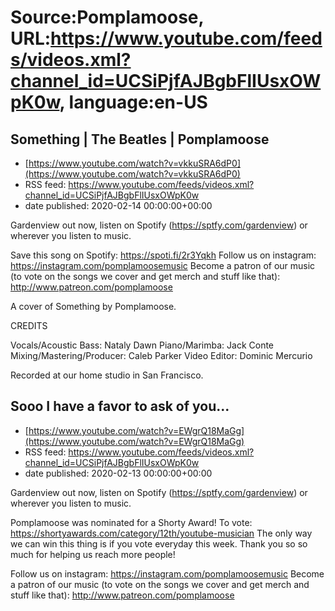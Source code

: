 # Source:Pomplamoose, URL:https://www.youtube.com/feeds/videos.xml?channel_id=UCSiPjfAJBgbFlIUsxOWpK0w, language:en-US

## Something | The Beatles | Pomplamoose
 - [https://www.youtube.com/watch?v=vkkuSRA6dP0](https://www.youtube.com/watch?v=vkkuSRA6dP0)
 - RSS feed: https://www.youtube.com/feeds/videos.xml?channel_id=UCSiPjfAJBgbFlIUsxOWpK0w
 - date published: 2020-02-14 00:00:00+00:00

Gardenview out now, listen on Spotify (https://sptfy.com/gardenview) or wherever you listen to music.

 Save this song on Spotify: https://spoti.fi/2r3Yqkh
Follow us on instagram: https://instagram.com/pomplamoosemusic
Become a patron of our music (to vote on the songs we cover and get merch and stuff like that): http://www.patreon.com/pomplamoose

A cover of Something by Pomplamoose.

CREDITS

Vocals/Acoustic Bass: Nataly Dawn
Piano/Marimba: Jack Conte
Mixing/Mastering/Producer: Caleb Parker 
Video Editor: Dominic Mercurio

Recorded at our home studio in San Francisco.

## Sooo I have a favor to ask of you...
 - [https://www.youtube.com/watch?v=EWgrQ18MaGg](https://www.youtube.com/watch?v=EWgrQ18MaGg)
 - RSS feed: https://www.youtube.com/feeds/videos.xml?channel_id=UCSiPjfAJBgbFlIUsxOWpK0w
 - date published: 2020-02-13 00:00:00+00:00

Gardenview out now, listen on Spotify (https://sptfy.com/gardenview) or wherever you listen to music.

 Pomplamoose was nominated for a Shorty Award! To vote: https://shortyawards.com/category/12th/youtube-musician The only way we can win this thing is if you vote everyday this week. Thank you so so much for helping us reach more people!

Follow us on instagram: https://instagram.com/pomplamoosemusic
Become a patron of our music (to vote on the songs we cover and get merch and stuff like that): http://www.patreon.com/pomplamoose

